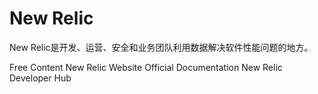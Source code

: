 # New Relic

New Relic是开发、运营、安全和业务团队利用数据解决软件性能问题的地方。

<ResourceGroupTitle>Free Content</ResourceGroupTitle>
<BadgeLink colorScheme='blue' badgeText='System Website' href='https://newrelic.com/'>New Relic Website</BadgeLink>
<BadgeLink colorScheme='blue' badgeText='Read' href='https://docs.newrelic.com/'>Official Documentation</BadgeLink>
<BadgeLink colorScheme='blue' badgeText='Read' href='https://developer.newrelic.com/'>New Relic Developer Hub</BadgeLink>
